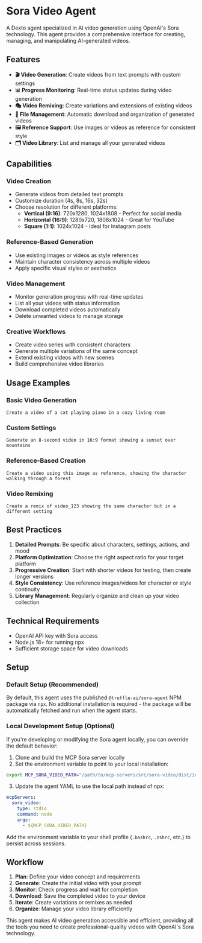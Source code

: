 # Sora Video Agent

A Dexto agent specialized in AI video generation using OpenAI's Sora technology. This agent provides a comprehensive interface for creating, managing, and manipulating AI-generated videos.

## Features

- **🎬 Video Generation**: Create videos from text prompts with custom settings
- **📊 Progress Monitoring**: Real-time status updates during video generation
- **🎭 Video Remixing**: Create variations and extensions of existing videos
- **📁 File Management**: Automatic download and organization of generated videos
- **🖼️ Reference Support**: Use images or videos as reference for consistent style
- **🗂️ Video Library**: List and manage all your generated videos

## Capabilities

### Video Creation
- Generate videos from detailed text prompts
- Customize duration (4s, 8s, 16s, 32s)
- Choose resolution for different platforms:
  - **Vertical (9:16)**: 720x1280, 1024x1808 - Perfect for social media
  - **Horizontal (16:9)**: 1280x720, 1808x1024 - Great for YouTube
  - **Square (1:1)**: 1024x1024 - Ideal for Instagram posts

### Reference-Based Generation
- Use existing images or videos as style references
- Maintain character consistency across multiple videos
- Apply specific visual styles or aesthetics

### Video Management
- Monitor generation progress with real-time updates
- List all your videos with status information
- Download completed videos automatically
- Delete unwanted videos to manage storage

### Creative Workflows
- Create video series with consistent characters
- Generate multiple variations of the same concept
- Extend existing videos with new scenes
- Build comprehensive video libraries

## Usage Examples

### Basic Video Generation
```text
Create a video of a cat playing piano in a cozy living room
```

### Custom Settings
```text
Generate an 8-second video in 16:9 format showing a sunset over mountains
```

### Reference-Based Creation
```text
Create a video using this image as reference, showing the character walking through a forest
```

### Video Remixing
```text
Create a remix of video_123 showing the same character but in a different setting
```

## Best Practices

1. **Detailed Prompts**: Be specific about characters, settings, actions, and mood
2. **Platform Optimization**: Choose the right aspect ratio for your target platform
3. **Progressive Creation**: Start with shorter videos for testing, then create longer versions
4. **Style Consistency**: Use reference images/videos for character or style continuity
5. **Library Management**: Regularly organize and clean up your video collection

## Technical Requirements

- OpenAI API key with Sora access
- Node.js 18+ for running npx
- Sufficient storage space for video downloads

## Setup

### Default Setup (Recommended)

By default, this agent uses the published `@truffle-ai/sora-agent` NPM package via `npx`. No additional installation is required - the package will be automatically fetched and run when the agent starts.

### Local Development Setup (Optional)

If you're developing or modifying the Sora agent locally, you can override the default behavior:

1. Clone and build the MCP Sora server locally
2. Set the environment variable to point to your local installation:

```bash
export MCP_SORA_VIDEO_PATH="/path/to/mcp-servers/src/sora-video/dist/index.js"
```

3. Update the agent YAML to use the local path instead of npx:

```yaml
mcpServers:
  sora_video:
    type: stdio
    command: node
    args:
      - ${MCP_SORA_VIDEO_PATH}
```

Add the environment variable to your shell profile (`.bashrc`, `.zshrc`, etc.) to persist across sessions.

## Workflow

1. **Plan**: Define your video concept and requirements
2. **Generate**: Create the initial video with your prompt
3. **Monitor**: Check progress and wait for completion
4. **Download**: Save the completed video to your device
5. **Iterate**: Create variations or remixes as needed
6. **Organize**: Manage your video library efficiently

This agent makes AI video generation accessible and efficient, providing all the tools you need to create professional-quality videos with OpenAI's Sora technology.
